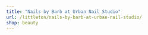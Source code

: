 ```yaml
---
title: "Nails by Barb at Urban Nail Studio"
url: /littleton/nails-by-barb-at-urban-nail-studio/
shop: beauty
---
```

